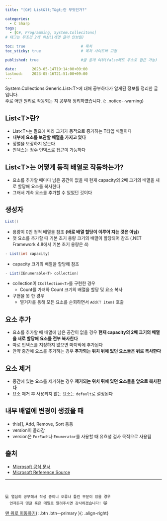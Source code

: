 ```yaml
---
title: "[C#] List&lt;T&gt;란 무엇인가?"

categories:
  - C Sharp
tags:
  - [C#, Programming, System.Collecitons]
# 태그는 무조건 2개 이상(1개면 글이 안보임)

toc: true                         # 목차
toc_sticky: true                  # 목차 사이드바 고정

published: true                   #글 공개 여부(false해도 주소로 접근 가능)

date:       2023-05-14T19:14:00+09:00
lastmod:    2023-05-16T21:51:00+09:00
---
```


<!-- description : 25자에서 160자 사이 -->
System.Collections.Generic.List&lt;T&gt;에 대해 공부하다가 알게된 정보를 정리한 글입니다.<br>
주로 어떤 원리로 작동되는 지 공부해 정리하였습니다.
{: .notice--warning}

## List&lt;T&gt;란?

- List&lt;T&gt;는 필요에 따라 크기가 동적으로 증가하는 T타입 배열이다
- **내부에 요소를 보관할 배열을 가지고 있다**
- 정렬을 보장하지 않는다
- 인덱스는 정수 인덱스로 접근이 가능하다

## List&lt;T&gt;는 어떻게 동적 배열로 작동하는가?

- 요소를 추가할 때마다 남은 공간이 없을 때 현재 capacity의 2배 크기의 배열을 새로 할당해 요소를 복사한다
- 그래서 계속 요소를 추가할 수 있었던 것이다

## 생성자

```c#
List()
```

- 용량이 0인 정적 배열을 참조 **(바로 배열 할당이 이루어 지는 것은 아님)**
- 첫 요소를 추가할 때 기본 초기 용량 크기의 배열이 할당되어 참조 (.NET Framework 4.8에서 기본 초기 용량은 4)

```c#
- List(int capacity)
```

- capacity 크기의 배열을 할당해 참조

```c#
- List(IEnumerable<T> collection)
```

- collection이 `ICollection<T>`를 구현한 경우
  - Count를 가져와 Count 크기의 배열을 할당 및 요소 복사
- 구현을 못 한 경우
  - 열거자를 통해 모든 요소를 순회하면서 `Add(T item)` 호출

## 요소 추가

- 요소를 추가할 때 배열에 남은 공간이 없을 경우 **현재 capacity의 2배 크기의 배열을 새로 할당해 요소를 전부 복사한다**
- 따로 인덱스를 지정하지 않으면 마지막에 추가된다
- 만약 중간에 요소를 추가하는 경우 **추가되는 위치 뒤에 있던 요소들은 뒤로 복사한다**

## 요소 제거

- 중간에 있는 요소를 제거하는 경우 **제거되는 위치 뒤에 있던 요소들을 앞으로 복사한다**
- 요소 제거 후 사용되지 않는 요소는 `default`로 설정된다

## 내부 배열에 변경이 생겼을 때

- this[], Add, Remove, Sort 등등
- version이 올라감
- version은 `ForEach`나 `Enumerator`를 사용할 때 유효성 검사 목적으로 사용됨

## 출처

- [Microsoft 공식 문서](https://learn.microsoft.com/ko-kr/dotnet/api/system.collections.generic.list-1?view=net-7.0)
- [Microsoft Reference Source](https://referencesource.microsoft.com/#mscorlib/system/collections/generic/list.cs)

***
<br>

    💻 열심히 공부해서 작성 중이니 오류나 틀린 부분이 있을 경우 
      언제든지 댓글 혹은 메일로 알려주시면 감사하겠습니다! 😸


[맨 위로 이동하기](#){: .btn .btn--primary }{: .align-right}